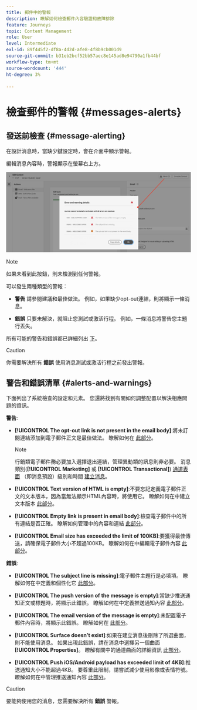 ```yaml
---
title: 郵件中的警報
description: 瞭解如何檢查郵件內容驗證和故障排除
feature: Journeys
topic: Content Management
role: User
level: Intermediate
exl-id: 89f445f2-df8a-4d2d-afe8-4f8b9cb001d9
source-git-commit: b31eb2bcf52bb57aec8e145ad8e94790a1fb44bf
workflow-type: tm+mt
source-wordcount: '444'
ht-degree: 3%

---
```


# 檢查郵件的警報 {#messages-alerts}

## 發送前檢查 {#message-alerting}

在設計消息時，當缺少鍵設定時，會在介面中顯示警報。

編輯消息內容時，警報顯示在螢幕右上方。

![](assets/alerts-details.png)

>[!NOTE]
>
>如果未看到此按鈕，則未檢測到任何警報。

可以發生兩種類型的警報：

* **警告** 請參閱建議和最佳做法。 例如，如果缺少opt-out連結，則將顯示一條消息。

* **錯誤** 只要未解決，就阻止您測試或激活行程。 例如，一條消息將警告您主題行丟失。

所有可能的警告和錯誤都已詳細列出 [下](#alerts-and-warnings)。

>[!CAUTION]
>
> 你需要解決所有 **錯誤** 使用消息測試或激活行程之前發出警報。

## 警告和錯誤清單 {#alerts-and-warnings}

下面列出了系統檢查的設定和元素。 您還將找到有關如何調整配置以解決相應問題的資訊。

**警告**:

* **[!UICONTROL The opt-out link is not present in the email body]**:將未訂閱連結添加到電子郵件正文是最佳做法。 瞭解如何在 [此部分](consent.md#opt-out-management)。

   >[!NOTE]
   >
   >行銷類電子郵件務必要加入選擇退出連結，管理異動類的訊息則非必要。 消息類別(**[!UICONTROL Marketing]** 或 **[!UICONTROL Transactional]**) [通道表面](../configuration/channel-surfaces.md#email-type) （即消息預設）級別和時間 [建立消息](get-started-content.md#create-new-message)。

* **[!UICONTROL Text version of HTML is empty]**:不要忘記定義電子郵件正文的文本版本，因為當無法顯示HTML內容時，將使用它。 瞭解如何在中建立文本版本 [此部分](../design/text-version-email.md)。

* **[!UICONTROL Empty link is present in email body]**:檢查電子郵件中的所有連結是否正確。 瞭解如何管理中的內容和連結 [此部分](../design/create-email-content.md)。

* **[!UICONTROL Email size has exceeded the limit of 100KB]**:要獲得最佳傳送，請確保電子郵件大小不超過100KB。 瞭解如何在中編輯電子郵件內容 [此部分](../design/create-email-content.md)。

**錯誤**:

* **[!UICONTROL The subject line is missing]**:電子郵件主題行是必填項。 瞭解如何在中定義和個性化它 [此部分](create-email.md)。

   <!--HTML is empty when Amp HTML is present-->

* **[!UICONTROL The push version of the message is empty]**:當缺少推送通知正文或標題時，將顯示此錯誤。 瞭解如何在中定義推送通知內容 [此部分](create-push.md)。

* **[!UICONTROL The email version of the message is empty]**:未配置電子郵件內容時，將顯示此錯誤。 瞭解如何在 [此部分](../design/design-emails.md)。

* **[!UICONTROL Surface doesn’t exist]**:如果在建立消息後刪除了所選曲面，則不能使用消息。 如果出現此錯誤，請在消息中選擇另一個曲面 **[!UICONTROL Properties]**。 瞭解有關中的通道曲面的詳細資訊 [此部分](../configuration/channel-surfaces.md)。

* **[!UICONTROL Push iOS/Android payload has exceeded limit of 4KB]**:推送通知大小不能超過4KB。 要尊重此限制，請嘗試減少使用影像或表情符號。 瞭解如何在中管理推送通知內容 [此部分](create-push.md)。

>[!CAUTION]
>
> 要能夠使用您的消息，您需要解決所有 **錯誤** 警報。

<!--Other issues can stop publication such as:
* The push notification title is empty-->
